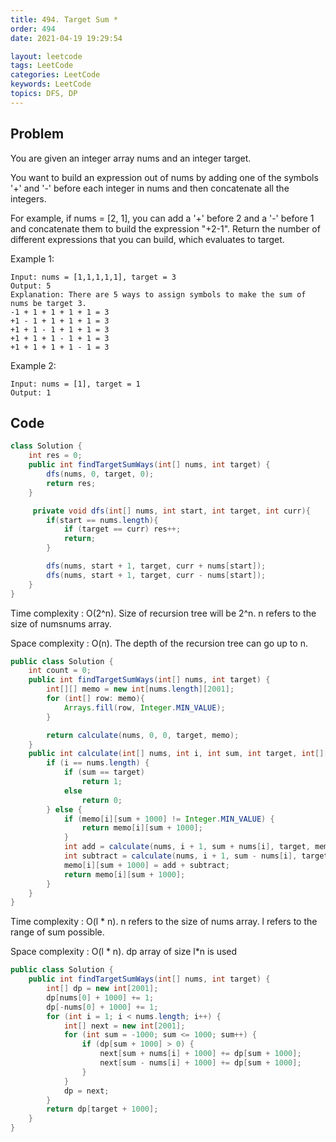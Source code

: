 ```yaml
---
title: 494. Target Sum *
order: 494
date: 2021-04-19 19:29:54

layout: leetcode
tags: LeetCode
categories: LeetCode
keywords: LeetCode
topics: DFS, DP
---
```


## Problem

You are given an integer array nums and an integer target.

You want to build an expression out of nums by adding one of the symbols '+' and '-' before each integer in nums and then concatenate all the integers.

For example, if nums = [2, 1], you can add a '+' before 2 and a '-' before 1 and concatenate them to build the expression "+2-1".
Return the number of different expressions that you can build, which evaluates to target.

Example 1:

```
Input: nums = [1,1,1,1,1], target = 3
Output: 5
Explanation: There are 5 ways to assign symbols to make the sum of nums be target 3.
-1 + 1 + 1 + 1 + 1 = 3
+1 - 1 + 1 + 1 + 1 = 3
+1 + 1 - 1 + 1 + 1 = 3
+1 + 1 + 1 - 1 + 1 = 3
+1 + 1 + 1 + 1 - 1 = 3
```

Example 2:

```
Input: nums = [1], target = 1
Output: 1
```

## Code

```java
class Solution {
    int res = 0;
    public int findTargetSumWays(int[] nums, int target) {
        dfs(nums, 0, target, 0);
        return res;
    }

     private void dfs(int[] nums, int start, int target, int curr){
        if(start == nums.length){
            if (target == curr) res++;
            return;
        }

        dfs(nums, start + 1, target, curr + nums[start]);
        dfs(nums, start + 1, target, curr - nums[start]);
    }
}
```

Time complexity : O(2^n). Size of recursion tree will be 2^n. n refers to the size of numsnums array.

Space complexity : O(n). The depth of the recursion tree can go up to n.

```java
public class Solution {
    int count = 0;
    public int findTargetSumWays(int[] nums, int target) {
        int[][] memo = new int[nums.length][2001];
        for (int[] row: memo){
            Arrays.fill(row, Integer.MIN_VALUE);
        }

        return calculate(nums, 0, 0, target, memo);
    }
    public int calculate(int[] nums, int i, int sum, int target, int[][] memo) {
        if (i == nums.length) {
            if (sum == target)
                return 1;
            else
                return 0;
        } else {
            if (memo[i][sum + 1000] != Integer.MIN_VALUE) {
                return memo[i][sum + 1000];
            }
            int add = calculate(nums, i + 1, sum + nums[i], target, memo);
            int subtract = calculate(nums, i + 1, sum - nums[i], target, memo);
            memo[i][sum + 1000] = add + subtract;
            return memo[i][sum + 1000];
        }
    }
}
```

Time complexity : O(l \* n). n refers to the size of nums array. l refers to the range of sum possible.

Space complexity : O(l \* n). dp array of size l\*n is used

```java
public class Solution {
    public int findTargetSumWays(int[] nums, int target) {
        int[] dp = new int[2001];
        dp[nums[0] + 1000] += 1;
        dp[-nums[0] + 1000] += 1;
        for (int i = 1; i < nums.length; i++) {
            int[] next = new int[2001];
            for (int sum = -1000; sum <= 1000; sum++) {
                if (dp[sum + 1000] > 0) {
                    next[sum + nums[i] + 1000] += dp[sum + 1000];
                    next[sum - nums[i] + 1000] += dp[sum + 1000];
                }
            }
            dp = next;
        }
        return dp[target + 1000];
    }
}
```
